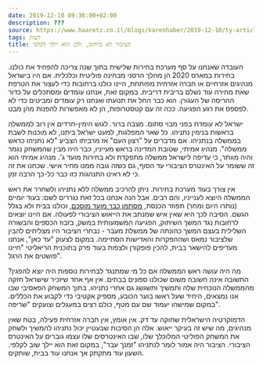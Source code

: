 ```yaml
---
date: 2019-12-10 09:36:00+02:00
description: ???
source: https://www.haaretz.co.il/blogs/karenhaber/2019-12-10/ty-article/0000017f-f8a3-ddde-abff-fce73e8d0000
tags: דעות
title: הציבור לא ברחוב, ולכן הוא יילך לקלפי
---
```


העובדה שאנחנו על סף מערכת בחירות שלישית בתוך שנה צריכה להפחיד את כולנו. בחירות במארס 2020 הן מהלך הרסני מבחינה פוליטית וכלכלית. אם היו בישראל מנהיגים אזרחיים או חברה אזרחית מפותחת, היינו כולנו ברחובות כדי לעצור את הטרפת שאת מחירה עוד נשלם בריבית דריבית. במקום זאת, אנחנו עומדים ומסתכלים על כדור ההריסה של העגורן. הוא כבר החל את תנועתו ואנחנו רק עומדים ומביטים כדי לא לפספס את רגע הפגיעה. ככה זה עם קטסטרופות, הן לא מאפשרות להפנות מהן מבט. 

ישראל לא עומדת בפני מבוי סתום. מצבה ברור. לגוש הימין-חרדים אין רוב לממשלה בראשות בנימין נתניהו. כל שאר המפלגות, למעט ישראל ביתנו, לא מוכנות לשבת בממשלה בנתניהו. אם מדברים על "רצון העם" אז מרביתו הצביע "לא נתניהו כראש ממשלה". מנהיג אמיתי, שטובת המדינה בראש מעייניו, כבר היה מבין שהמשחק נגמר והיה מוותר, כי עדיפה לישראל ממשלה מתפקדת ולא בחירות מועד ג'. מנהיג אמיתי הוא זה ששומר על האינטרס הציבורי עד הסוף, גם כשזה גובה ממנו מחיר אישי. שכחנו את זה כי לא ראינו התנהגות כזו כבר כל-כך הרבה זמן. 

אין צורך בעוד מערכת בחירות. ניתן להרכיב ממשלה ללא נתניהו ולשחרר את ראש הממשלה היוצא לענייניו, והם רבים. אבל הנה אנחנו בכל זאת נגררים לשם: בעוד יומיים (נותרו היום ומחר) תפוזר הכנסת, [מסתמן כבר מועד מוסכם](/news/elections/2019-12-09/ty-article/0000017f-e715-df5f-a17f-ffdf1aed0000), וכולנו בבית ולא בגלל הגשם. הסיבה לכך היא שאין איש שמנתב את הייאוש הציבורי לפעולה. אם היינו יוצאים לרחובות נגד המשך השיתוק, הפגיעה המשמעותית במשק, בזבוז הכספים והבשורה השלילית בעצם המשך כהונתה של ממשלת מעבר - נבחרי הציבור היו מצליחים להבין שלציבור נמאס ושההפקרות והאדישות הסתיימה. במקום לצעוק "עד כאן", אנחנו מעדיפים להישאר בבית, להכין פופקורן ולצפות בעוד פרק בתוכנית הריאליטי "חיינו פושטים את הרגל". 

מה היה עושה ראש הממשלה אם כל מי שמתנגד לבחירות נוספות היה יוצא להפגין? התשובה אינה חשובה משום שכולנו ספונים בבתים. אין אף אחד שיזכיר שישראל חזקה מהממשלה הנוכחית שלה ותמשיך ותשגשג גם אחרי נתניהו. בתוך המשחק הפאסיבי שבו אנו נמצאים, היחיד שעל ראשו בוער הכובע, מספיק אקטיבי כדי לקבוע את הכללים. במקום שמישהו יעמוד שם עם מטף, כולם רצים במעגלים וצועקים "שריפה". 

הדמוקרטיה הישראלית שחוקה עד דק. אין אומץ, אין חברה אזרחית פעילה, בטח שאין מנהיגים, מה שיש זה בעיקר ייאוש. אלה הן הסיבות שבעטיין יכול נתניהו להמשיך ולשחק את המשחק הפוליטי המלוכלך שלו, שבו האינטרסים שלו עצמו גוברים על האינטרס הציבורי. הציבור היה אמור לומר לנתניהו "זמנך עבר", במקום זאת הוא יילך שוב לקלפי. השעון עוד מתקתק אך אנחנו עוד בבית, שותקים.